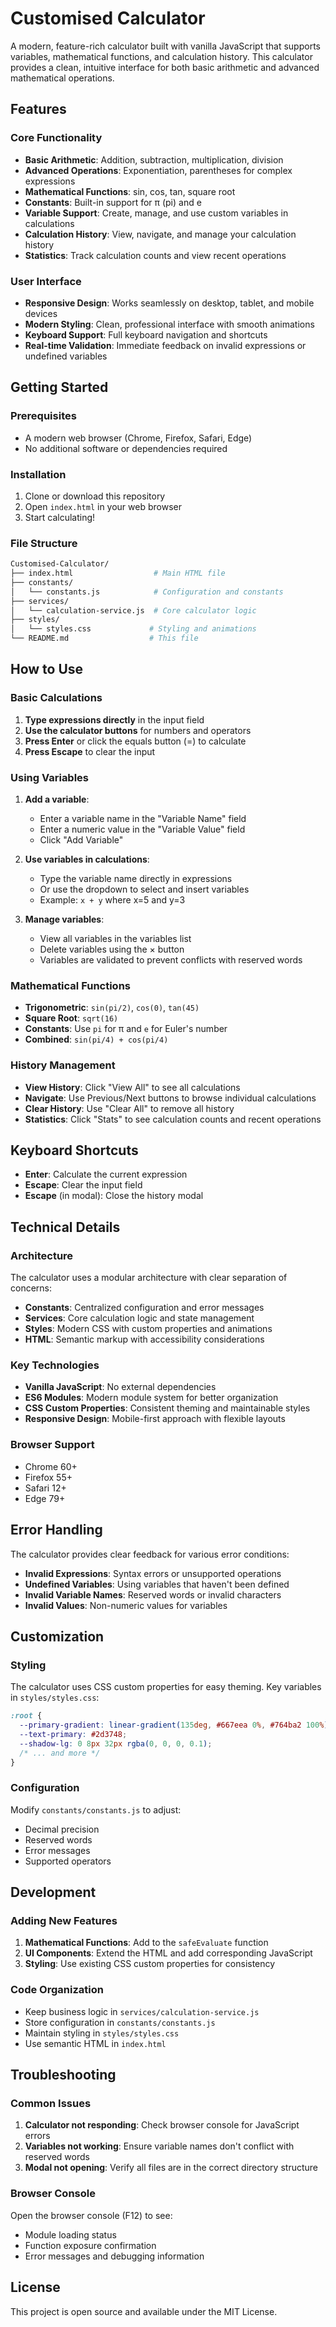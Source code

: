 # Customised Calculator

A modern, feature-rich calculator built with vanilla JavaScript that supports variables, mathematical functions, and calculation history. This calculator provides a clean, intuitive interface for both basic arithmetic and advanced mathematical operations.

## Features

### Core Functionality

- **Basic Arithmetic**: Addition, subtraction, multiplication, division
- **Advanced Operations**: Exponentiation, parentheses for complex expressions
- **Mathematical Functions**: sin, cos, tan, square root
- **Constants**: Built-in support for π (pi) and e
- **Variable Support**: Create, manage, and use custom variables in calculations
- **Calculation History**: View, navigate, and manage your calculation history
- **Statistics**: Track calculation counts and view recent operations

### User Interface

- **Responsive Design**: Works seamlessly on desktop, tablet, and mobile devices
- **Modern Styling**: Clean, professional interface with smooth animations
- **Keyboard Support**: Full keyboard navigation and shortcuts
- **Real-time Validation**: Immediate feedback on invalid expressions or undefined variables

## Getting Started

### Prerequisites

- A modern web browser (Chrome, Firefox, Safari, Edge)
- No additional software or dependencies required

### Installation

1. Clone or download this repository
2. Open `index.html` in your web browser
3. Start calculating!

### File Structure

```bash
Customised-Calculator/
├── index.html                  # Main HTML file
├── constants/
│   └── constants.js            # Configuration and constants
├── services/
│   └── calculation-service.js  # Core calculator logic
├── styles/
│   └── styles.css             # Styling and animations
└── README.md                  # This file
```

## How to Use

### Basic Calculations

1. **Type expressions directly** in the input field
2. **Use the calculator buttons** for numbers and operators
3. **Press Enter** or click the equals button (=) to calculate
4. **Press Escape** to clear the input

### Using Variables

1. **Add a variable**:
   - Enter a variable name in the "Variable Name" field
   - Enter a numeric value in the "Variable Value" field
   - Click "Add Variable"

2. **Use variables in calculations**:
   - Type the variable name directly in expressions
   - Or use the dropdown to select and insert variables
   - Example: `x + y` where x=5 and y=3

3. **Manage variables**:
   - View all variables in the variables list
   - Delete variables using the × button
   - Variables are validated to prevent conflicts with reserved words

### Mathematical Functions

- **Trigonometric**: `sin(pi/2)`, `cos(0)`, `tan(45)`
- **Square Root**: `sqrt(16)`
- **Constants**: Use `pi` for π and `e` for Euler's number
- **Combined**: `sin(pi/4) + cos(pi/4)`

### History Management

- **View History**: Click "View All" to see all calculations
- **Navigate**: Use Previous/Next buttons to browse individual calculations
- **Clear History**: Use "Clear All" to remove all history
- **Statistics**: Click "Stats" to see calculation counts and recent operations

## Keyboard Shortcuts

- **Enter**: Calculate the current expression
- **Escape**: Clear the input field
- **Escape** (in modal): Close the history modal

## Technical Details

### Architecture

The calculator uses a modular architecture with clear separation of concerns:

- **Constants**: Centralized configuration and error messages
- **Services**: Core calculation logic and state management
- **Styles**: Modern CSS with custom properties and animations
- **HTML**: Semantic markup with accessibility considerations

### Key Technologies

- **Vanilla JavaScript**: No external dependencies
- **ES6 Modules**: Modern module system for better organization
- **CSS Custom Properties**: Consistent theming and maintainable styles
- **Responsive Design**: Mobile-first approach with flexible layouts

### Browser Support

- Chrome 60+
- Firefox 55+
- Safari 12+
- Edge 79+

## Error Handling

The calculator provides clear feedback for various error conditions:

- **Invalid Expressions**: Syntax errors or unsupported operations
- **Undefined Variables**: Using variables that haven't been defined
- **Invalid Variable Names**: Reserved words or invalid characters
- **Invalid Values**: Non-numeric values for variables

## Customization

### Styling

The calculator uses CSS custom properties for easy theming. Key variables in `styles/styles.css`:

```css
:root {
  --primary-gradient: linear-gradient(135deg, #667eea 0%, #764ba2 100%);
  --text-primary: #2d3748;
  --shadow-lg: 0 8px 32px rgba(0, 0, 0, 0.1);
  /* ... and more */
}
```

### Configuration

Modify `constants/constants.js` to adjust:

- Decimal precision
- Reserved words
- Error messages
- Supported operators

## Development

### Adding New Features

1. **Mathematical Functions**: Add to the `safeEvaluate` function
2. **UI Components**: Extend the HTML and add corresponding JavaScript
3. **Styling**: Use existing CSS custom properties for consistency

### Code Organization

- Keep business logic in `services/calculation-service.js`
- Store configuration in `constants/constants.js`
- Maintain styling in `styles/styles.css`
- Use semantic HTML in `index.html`

## Troubleshooting

### Common Issues

1. **Calculator not responding**: Check browser console for JavaScript errors
2. **Variables not working**: Ensure variable names don't conflict with reserved words
3. **Modal not opening**: Verify all files are in the correct directory structure

### Browser Console

Open the browser console (F12) to see:

- Module loading status
- Function exposure confirmation
- Error messages and debugging information

## License

This project is open source and available under the MIT License.
